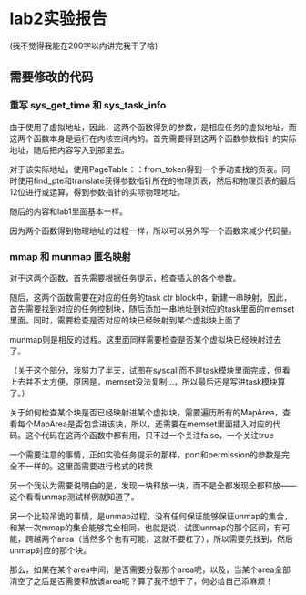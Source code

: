 # lab2实验报告

(我不觉得我能在200字以内讲完我干了啥)

## 需要修改的代码

### 重写 sys_get_time 和 sys_task_info

由于使用了虚拟地址，因此，这两个函数得到的参数，是相应任务的虚拟地址，而这两个函数本身是运行在内核空间内的。首先需要得到这两个函数参数指针的实际地址，随后把内容写入到那里去。

对于该实际地址，使用PageTable：：from_token得到一个手动查找的页表。同时使用find_pte和translate获得参数指针所在的物理页表，然后和物理页表的最后12位进行或运算，得到参数指针的实际物理地址。

随后的内容和lab1里面基本一样。

因为两个函数得到物理地址的过程一样，所以可以另外写一个函数来减少代码量。

### mmap 和 munmap 匿名映射

对于这两个函数，首先需要根据任务提示，检查插入的各个参数。

随后，这两个函数需要在对应的任务的task ctr block中，新建一串映射。因此，首先需要找到对应的任务控制块，随后添加一串地址到对应的task里面的memset里面。同时，需要检查是否对应的块已经映射到某个虚拟块上面了

munmap则是相反的过程。这里面同样需要检查是否某个虚拟块已经映射过去了。

（关于这个部分，我努力了半天，试图在syscall而不是task模块里面完成，但看上去并不太方便，原因是，memset没法复制...，所以最后还是写进task模块算了。）

关于如何检查某个块是否已经映射进某个虚拟块，需要遍历所有的MapArea，查看每个MapArea是否包含进该块，所以，还需要在memset里面插入对应的代码。这个代码在这两个函数中都有用，只不过一个关注false，一个关注true

一个需要注意的事情，正如实验任务提示的那样，port和permission的参数是完全不一样的。这里面需要进行格式的转换

另一个我认为需要说明白的是，发现一块释放一块，而不是全都发现全都释放——这个看看unmap测试样例就知道了。

另一个比较吊诡的事情，是unmap过程，没有任何保证能够保证unmap的集合，和某一次mmap的集合能够完全相同，也就是说，试图unmap的那个区间，有可能，跨越两个area（当然多个也有可能，这就不要杠了），所以需要先找到，然后unmap对应的那个块。

那么，如果在某个area中间，是否需要分裂那个area呢，以及，当某个area全部清空了之后是否需要释放该area呢？算了我不想干了，何必给自己添麻烦！

